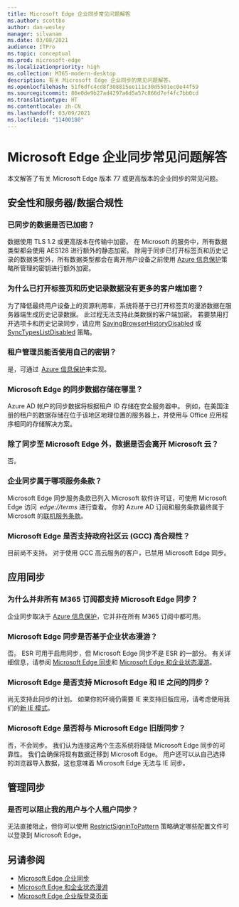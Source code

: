 ```yaml
---
title: Microsoft Edge 企业同步常见问题解答
ms.author: scottbo
author: dan-wesley
manager: silvanam
ms.date: 03/08/2021
audience: ITPro
ms.topic: conceptual
ms.prod: microsoft-edge
ms.localizationpriority: high
ms.collection: M365-modern-desktop
description: 有关 Microsoft Edge 企业同步的常见问题解答。
ms.openlocfilehash: 51f6dfc4cd8f308815ee111c30d5501ec0e44f59
ms.sourcegitcommit: 86e0de9b27ad4297a6d5a57c866d7ef4fc7bb0cd
ms.translationtype: HT
ms.contentlocale: zh-CN
ms.lasthandoff: 03/09/2021
ms.locfileid: "11400180"
---
```

# <a name="microsoft-edge-enterprise-sync-faq"></a>Microsoft Edge 企业同步常见问题解答

本文解答了有关 Microsoft Edge 版本 77 或更高版本的企业同步的常见问题。

## <a name="security-and-serverdata-compliance"></a>安全性和服务器/数据合规性

### <a name="is-the-synced-data-encrypted"></a>已同步的数据是否已加密？

数据使用 TLS 1.2 或更高版本在传输中加密。 在 Microsoft 的服务中，所有数据类型都会使用 AES128 进行额外的静态加密。 除用于同步已打开标签页和历史记录的数据类型外，所有数据类型都会在离开用户设备之前使用 [Azure 信息保护](https://docs.microsoft.com/deployedge/microsoft-edge-policies#restrictsignintopattern)策略所管理的密钥进行额外加密。

### <a name="why-dont-open-tab-and-history-data-have-more-client-side-encryption"></a>为什么已打开标签页和历史记录数据没有更多的客户端加密？

为了降低最终用户设备上的资源利用率，系统将基于已打开标签页的漫游数据在服务器端生成历史记录数据。 此过程无法支持此类数据的客户端加密。 若要禁用打开选项卡和历史记录同步，请应用 [SavingBrowserHistoryDisabled](https://docs.microsoft.com/deployedge/microsoft-edge-policies#savingbrowserhistorydisabled) 或 [SyncTypesListDisabled](https://docs.microsoft.com/DeployEdge/microsoft-edge-policies#synctypeslistdisabled) 策略。

### <a name="can-tenant-admins-bring-their-own-key"></a>租户管理员能否使用自己的密钥？

是，可通过  [Azure 信息保护](https://azure.microsoft.com/services/information-protection/)来实现。

### <a name="where-is-microsoft-edge-sync-data-stored"></a>Microsoft Edge 的同步数据存储在哪里？

Azure AD 帐户的同步数据将根据租户 ID 存储在安全服务器中。 例如，在美国注册的租户的数据存储在位于该地区地理位置的服务器上，并使用与 Office 应用程序相同的存储解决方案。

### <a name="does-the-data-ever-leave-microsofts-cloud-aside-from-syncing-to-microsoft-edge"></a>除了同步至 Microsoft Edge 外，数据是否会离开 Microsoft 云？

否。

### <a name="what-terms-of-service-does-enterprise-sync-fall-under"></a>企业同步属于哪项服务条款？

Microsoft Edge 同步服务条款已列入 Microsoft 软件许可证，可使用 Microsoft Edge 访问  *edge://terms* 进行查看。 你的 Azure AD 订阅和服务条款最终属于 Microsoft 的[联机服务条款](https://www.microsoft.com/licensing/product-licensing/products)。

### <a name="does-microsoft-edge-support-government-community-cloud-gcc-high-compliance"></a>Microsoft Edge 是否支持政府社区云 (GCC) 高合规性？

目前尚不支持。 对于使用 GCC 高云服务的客户，已禁用 Microsoft Edge 同步。

## <a name="applying-sync"></a>应用同步

### <a name="why-isnt-microsoft-edge-sync-supported-in-all-m365-subscriptions"></a>为什么并非所有 M365 订阅都支持 Microsoft Edge 同步？

企业同步取决于 [Azure 信息保护](https://azure.microsoft.com/services/information-protection/)，它并非在所有 M365 订阅中都可用。

### <a name="is-microsoft-edge-sync-based-on-enterprise-state-roaming"></a>Microsoft Edge 同步是否基于企业状态漫游？

否。 ESR 可用于启用同步，但 Microsoft Edge 同步不是 ESR 的一部分。 有关详细信息，请参阅 [Microsoft Edge 同步](https://review.docs.microsoft.com/DeployEdge/microsoft-edge-enterprise-sync)和 [Microsoft Edge 和企业状态漫游](https://review.docs.microsoft.com/DeployEdge/microsoft-edge-enterprise-state-roaming)。

### <a name="will-microsoft-edge-ever-support-syncing-between-microsoft-edge-and-ie"></a>Microsoft Edge 是否支持 Microsoft Edge 和 IE 之间的同步？

尚无支持此同步的计划。 如果你的环境仍需要 IE 来支持旧版应用，请考虑使用我们的[新 IE 模式](https://docs.microsoft.com/deployedge/edge-ie-mode)。

### <a name="will-microsoft-edge-sync-with-microsoft-edge-legacy"></a>Microsoft Edge 是否将与 Microsoft Edge 旧版同步？

否，不会同步。 我们认为连接这两个生态系统将降低 Microsoft Edge 同步的可靠性。 我们会确保将现有数据迁移到 Microsoft Edge。 用户还可以从自己选择的浏览器导入数据，这也意味着 Microsoft Edge 无法与 IE 同步。

## <a name="managing-sync"></a>管理同步

### <a name="is-it-possible-to-stop-my-users-from-syncing-with-a-personal-tenant"></a>是否可以阻止我的用户与个人租户同步？

无法直接阻止，但你可以使用 [RestrictSigninToPattern](https://docs.microsoft.com/deployedge/microsoft-edge-policies#restrictsignintopattern) 策略确定哪些配置文件可以登录到 Microsoft Edge。

## <a name="see-also"></a>另请参阅

- [Microsoft Edge 企业同步](microsoft-edge-enterprise-sync.md)
- [Microsoft Edge 和企业状态漫游](microsoft-edge-enterprise-state-roaming.md)
- [Microsoft Edge 企业版登录页面](https://aka.ms/EdgeEnterprise)
